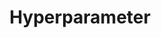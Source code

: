 ---
title: "Hyperparameter"

categories: ['']

tags: ['Hyperparameter']

arabic: ['معلمة فائقة']

publishers: ['معجم مصطلحات التعلم الآلي والتعلم العميق وعلم البيانات']

types: "word"

slug: ""
---